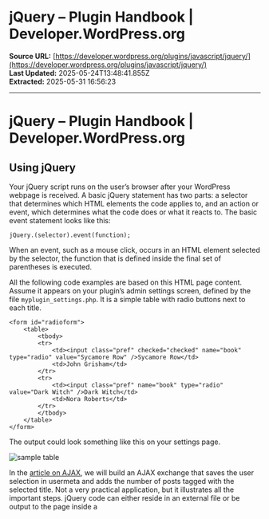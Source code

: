 # jQuery – Plugin Handbook | Developer.WordPress.org

**Source URL:** [https://developer.wordpress.org/plugins/javascript/jquery/](https://developer.wordpress.org/plugins/javascript/jquery/)  
**Last Updated:** 2025-05-24T13:48:41.855Z  
**Extracted:** 2025-05-31 16:56:23

---

# jQuery – Plugin Handbook | Developer.WordPress.org

## Using jQuery

Your jQuery script runs on the user’s browser after your WordPress webpage is received. A basic jQuery statement has two parts: a selector that determines which HTML elements the code applies to, and an action or event, which determines what the code does or what it reacts to. The basic event statement looks like this:

```
jQuery.(selector).event(function);
```

When an event, such as a mouse click, occurs in an HTML element selected by the selector, the function that is defined inside the final set of parentheses is executed.

All the following code examples are based on this HTML page content. Assume it appears on your plugin’s admin settings screen, defined by the file `myplugin_settings.php`. It is a simple table with radio buttons next to each title.

```
<form id="radioform">
	<table>
		<tbody>
		<tr>
			<td><input class="pref" checked="checked" name="book" type="radio" value="Sycamore Row" />Sycamore Row</td>
			<td>John Grisham</td>
		</tr>
		<tr>
			<td><input class="pref" name="book" type="radio" value="Dark Witch" />Dark Witch</td>
			<td>Nora Roberts</td>
		</tr>
		</tbody>
	</table>
</form>
```

The output could look something like this on your settings page.

![sample table](https://i0.wp.com/make.wordpress.org/docs/files/2013/11/pdh-ajax-example.png?ssl=1)

In the [article on AJAX](https://developer.wordpress.org/plugin/javascript/ajax/ "AJAX"), we will build an AJAX exchange that saves the user selection in usermeta and adds the number of posts tagged with the selected title. Not a very practical application, but it illustrates all the important steps. jQuery code can either reside in an external file or be output to the page inside a <script> block. We will focus on the external file variation because passing values from PHP requires special attention. The same code can be output to the page if that seems more expedient to you.

#### Selector and Event

The selector is the same form as CSS selectors: ".class" or "#id". There’s many [more forms](http://api.jquery.com/category/selectors/ "jQuery Reference"), but these are the two you will frequently use. In our example, we will use class ".pref". There’s also a slew of possible [events](http://api.jquery.com/category/events/ "jQuery Reference"), one you will likely use a lot is _‘click’_. In our example we will use _‘change’_ to capture a radio button selection. Be aware that jQuery events are often named somewhat differently than those with JavaScript. So far, after we add in an empty anonymous function, our example statement looks like this:

```
$.(".pref").change(function(){
	/*do stuff*/
});
```

This code will “do stuff” when any element of the “pref” class changes.

**Note:** This code snippet, and all examples on this page, are for illustrating the use of AJAX. The code is not suitable for production environments because related operations such as [sanitization](https://developer.wordpress.org/plugins/plugin-security/securing-input/ "Handbook Chapter"), [security](https://developer.wordpress.org/plugins/plugin-security/user-capabilities-nonces/#nonces "Handbook Chapter"), [error handling](http://www.sitepoint.com/error-handling-in-php/ "External Site"), and [internationalization](https://developer.wordpress.org/plugins/javascript/internationalization/ "Handbook Chapter") have been intentionally omitted. Be sure to always address these important operations in your production code.

---

*This documentation was extracted from the database for URLs containing 'wordpress.org'*
